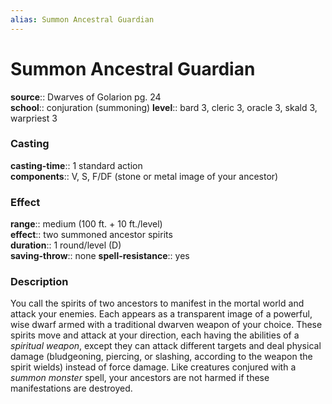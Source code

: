 ```yaml
---
alias: Summon Ancestral Guardian
---
```


# Summon Ancestral Guardian 

**source**:: Dwarves of Golarion pg. 24  
**school**:: conjuration (summoning)
**level**:: bard 3, cleric 3, oracle 3, skald 3, warpriest 3

### Casting 

**casting-time**:: 1 standard action  
**components**:: V, S, F/DF (stone or metal image of your ancestor)

### Effect 

**range**:: medium (100 ft. + 10 ft./level)  
**effect**:: two summoned ancestor spirits  
**duration**:: 1 round/level (D)  
**saving-throw**:: none
**spell-resistance**:: yes

### Description 

You call the spirits of two ancestors to manifest in the mortal world and attack your enemies. Each appears as a transparent image of a powerful, wise dwarf armed with a traditional dwarven weapon of your choice. These spirits move and attack at your direction, each having the abilities of a *spiritual weapon*, except they can attack different targets and deal physical damage (bludgeoning, piercing, or slashing, according to the weapon the spirit wields) instead of force damage. Like creatures conjured with a *summon monster* spell, your ancestors are not harmed if these manifestations are destroyed.
